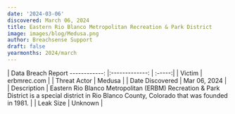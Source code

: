 ```yaml
---
date: '2024-03-06'
discovered: March 06, 2024
title: Eastern Rio Blanco Metropolitan Recreation & Park District
image: images/blog/Medusa.png
author: Breachsense Support
draft: false
yearmonths: 2024/march
---
```



| Data Breach Report
------------:     |:-------------:    | :-----:|
| Victim      | erbmrec.com      | 
| Threat Actor      | Medusa      | 
| Date Discovered      | Mar 06, 2024      | 
| Description      | Eastern Rio Blanco Metropolitan (ERBM) Recreation & Park District is a special district in Rio Blanco County, Colorado that was founded in 1981.      | 
| Leak Size      | Unknown      | 


